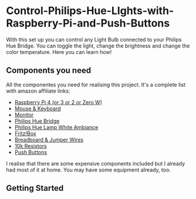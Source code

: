 # Control-Philips-Hue-LIghts-with-Raspberry-Pi-and-Push-Buttons

With this set up you can control any Light Bulb connected to your Philips Hue Bridge. 
You can toggle the light, change the brightness and change the color temperature.
Here you can learn how!

## Components you need

All the componentes you need for realising this project. 
It's a complete list with amazon affiliate links:

- [Raspberry Pi 4 (or 3 or 2 or Zero W)](https://amzn.to/3pfbdiW) 
- [Mouse & Keyboard](https://amzn.to/3FhlSj1)
- [Monitor](https://amzn.to/32lkzkk)
- [Philips Hue Bridge](https://amzn.to/3poGctj)
- [Philips Hue Lamp White Ambiance](https://amzn.to/3Fgyy9C)
- [Fritz!Box](https://amzn.to/3q7Ucqk)
- [Breadboard & Jumper Wires](https://amzn.to/3J6E15e)
- [10k Resistors](https://amzn.to/3EnyNPa)
- [Push Buttons](https://amzn.to/3EeDQ4b)

I realise that there are some expensive components included but I already had most of it at home. You may have some equipment already, too.

## Getting Started
